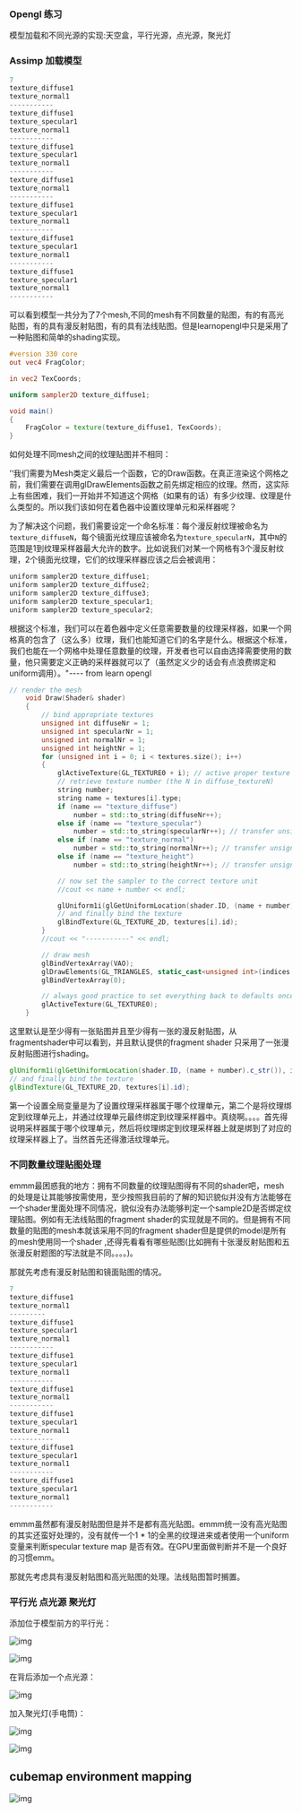 ### Opengl 练习

模型加载和不同光源的实现:天空盒，平行光源，点光源，聚光灯

### Assimp 加载模型

```cpp
7
texture_diffuse1
texture_normal1
-----------
texture_diffuse1
texture_specular1
texture_normal1
-----------
texture_diffuse1
texture_specular1
texture_normal1
-----------
texture_diffuse1
texture_normal1
-----------
texture_diffuse1
texture_specular1
texture_normal1
-----------
texture_diffuse1
texture_specular1
texture_normal1
-----------
texture_diffuse1
texture_specular1
texture_normal1
-----------
```

可以看到模型一共分为了7个mesh,不同的mesh有不同数量的贴图，有的有高光贴图，有的具有漫反射贴图，有的具有法线贴图。但是learnopengl中只是采用了一种贴图和简单的shading实现。

```glsl
#version 330 core
out vec4 FragColor;

in vec2 TexCoords;

uniform sampler2D texture_diffuse1;

void main()
{    
    FragColor = texture(texture_diffuse1, TexCoords);
}
```

如何处理不同mesh之间的纹理贴图并不相同：

’‘我们需要为Mesh类定义最后一个函数，它的Draw函数。在真正渲染这个网格之前，我们需要在调用glDrawElements函数之前先绑定相应的纹理。然而，这实际上有些困难，我们一开始并不知道这个网格（如果有的话）有多少纹理、纹理是什么类型的。所以我们该如何在着色器中设置纹理单元和采样器呢？

为了解决这个问题，我们需要设定一个命名标准：每个漫反射纹理被命名为`texture_diffuseN`，每个镜面光纹理应该被命名为`texture_specularN`，其中`N`的范围是1到纹理采样器最大允许的数字。比如说我们对某一个网格有3个漫反射纹理，2个镜面光纹理，它们的纹理采样器应该之后会被调用：

```c++
uniform sampler2D texture_diffuse1;
uniform sampler2D texture_diffuse2;
uniform sampler2D texture_diffuse3;
uniform sampler2D texture_specular1;
uniform sampler2D texture_specular2;
```

根据这个标准，我们可以在着色器中定义任意需要数量的纹理采样器，如果一个网格真的包含了（这么多）纹理，我们也能知道它们的名字是什么。根据这个标准，我们也能在一个网格中处理任意数量的纹理，开发者也可以自由选择需要使用的数量，他只需要定义正确的采样器就可以了（虽然定义少的话会有点浪费绑定和uniform调用）。"---- from learn opengl

```cpp
// render the mesh
    void Draw(Shader& shader)
    {
        // bind appropriate textures
        unsigned int diffuseNr = 1;
        unsigned int specularNr = 1;
        unsigned int normalNr = 1;
        unsigned int heightNr = 1;
        for (unsigned int i = 0; i < textures.size(); i++)
        {
            glActiveTexture(GL_TEXTURE0 + i); // active proper texture unit before binding
            // retrieve texture number (the N in diffuse_textureN)
            string number;
            string name = textures[i].type;
            if (name == "texture_diffuse")
                number = std::to_string(diffuseNr++);
            else if (name == "texture_specular")
                number = std::to_string(specularNr++); // transfer unsigned int to string
            else if (name == "texture_normal")
                number = std::to_string(normalNr++); // transfer unsigned int to string
            else if (name == "texture_height")
                number = std::to_string(heightNr++); // transfer unsigned int to string

            // now set the sampler to the correct texture unit
            //cout << name + number << endl;

            glUniform1i(glGetUniformLocation(shader.ID, (name + number).c_str()), i);
            // and finally bind the texture
            glBindTexture(GL_TEXTURE_2D, textures[i].id);
        }
        //cout << "-----------" << endl;

        // draw mesh
        glBindVertexArray(VAO);
        glDrawElements(GL_TRIANGLES, static_cast<unsigned int>(indices.size()), GL_UNSIGNED_INT, 0);
        glBindVertexArray(0);

        // always good practice to set everything back to defaults once configured.
        glActiveTexture(GL_TEXTURE0);
    }
```

这里默认是至少得有一张贴图并且至少得有一张的漫反射贴图，从fragmentshader中可以看到，并且默认提供的fragment shader 只采用了一张漫反射贴图进行shading。

```glsl
glUniform1i(glGetUniformLocation(shader.ID, (name + number).c_str()), i);
// and finally bind the texture
glBindTexture(GL_TEXTURE_2D, textures[i].id);
```

第一个设置全局变量是为了设置纹理采样器属于哪个纹理单元，第二个是将纹理绑定到纹理单元上，并通过纹理单元最终绑定到纹理采样器中。真绕啊。。。。首先得说明采样器属于哪个纹理单元，然后将纹理绑定到纹理采样器上就是绑到了对应的纹理采样器上了。当然首先还得激活纹理单元。

### 不同数量纹理贴图处理

emmm最困惑我的地方：拥有不同数量的纹理贴图得有不同的shader吧，mesh的处理是让其能够按需使用，至少按照我目前的了解的知识貌似并没有方法能够在一个shader里面处理不同情况，貌似没有办法能够判定一个sample2D是否绑定纹理贴图。例如有无法线贴图的fragment shader的实现就是不同的。但是拥有不同数量的贴图的mesh本就该采用不同的fragment shader但是提供的model是所有的mesh使用同一个shader ,还得先看看有哪些贴图(比如拥有十张漫反射贴图和五张漫反射题图的写法就是不同。。。。)。

那就先考虑有漫反射贴图和镜面贴图的情况。

```cpp
7
texture_diffuse1
texture_normal1
---------
texture_diffuse1
texture_specular1
texture_normal1
-----------
texture_diffuse1
texture_specular1
texture_normal1
-----------
texture_diffuse1
texture_normal1
-----------
texture_diffuse1
texture_specular1
texture_normal1
-----------
texture_diffuse1
texture_specular1
texture_normal1
-----------
texture_diffuse1
texture_specular1
texture_normal1
-----------
```

emmm虽然都有漫反射贴图但是并不是都有高光贴图。emmm统一没有高光贴图的其实还蛮好处理的，没有就传一个1 * 1的全黑的纹理进来或者使用一个uniform变量来判断specular texture map 是否有效。在GPU里面做判断并不是一个良好的习惯emm。

那就先考虑具有漫反射贴图和高光贴图的处理。法线贴图暂时搁置。

### 平行光 点光源 聚光灯

添加位于模型前方的平行光：

![img](img/1.PNG)

![img](img/2.PNG)

在背后添加一个点光源：

![img](img/3.PNG)

加入聚光灯(手电筒)：

![img](img/4.PNG)

![img](img/5.PNG)

##   cubemap environment mapping

![img](/img/6.PNG)


